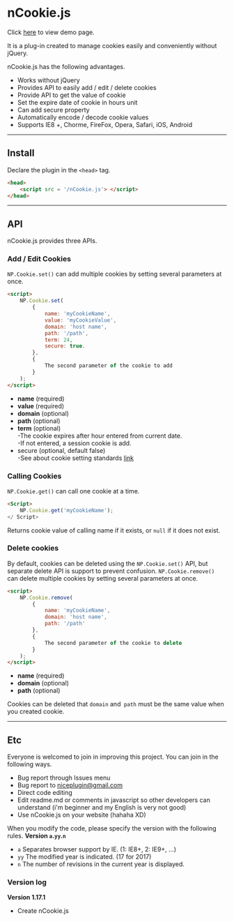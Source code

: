 # nCookie.js

Click [here](https://niceplugin.github.io/OldProject_2017/nCookie) to view demo page.

It is a plug-in created to manage cookies easily and conveniently without jQuery.

nCookie.js has the following advantages.
* Works without jQuery
* Provides API to easily add / edit / delete cookies
* Provide API to get the value of cookie
* Set the expire date of cookie in hours unit
* Can add secure property
* Automatically encode / decode cookie values
* Supports IE8 +, Chorme, FireFox, Opera, Safari, iOS, Android

***

## Install
Declare the plugin in the `<head>` tag.
```Html
<head>
    <script src = '/nCookie.js'> </script>
</head>
```

***

## API
nCookie.js provides three APIs.

### Add / Edit Cookies
`NP.Cookie.set()` can add multiple cookies by setting several parameters at once.
```Html
<script>
    NP.Cookie.set(
        {
            name: 'myCookieName',
            value: 'myCookieValue',
            domain: 'host name',
            path: '/path',
            term: 24,
            secure: true.
        },
        {
            The second parameter of the cookie to add
        }
    );
</script>
```
* **name** (required)
* **value** (required)
* **domain** (optional)
* **path** (optional)
* **term** (optional)  
-The cookie expires after hour entered from current date.  
-If not entered, a session cookie is add.
* secure (optional, default false)  
-See about cookie setting standards [link](https://developer.mozilla.org/en-US/docs/Web/API/Document/cookie)

### Calling Cookies
`NP.Cookie.get()` can call one cookie at a time.
```Html
<Script>
    NP.Cookie.get('myCookieName');
</ Script>
```
Returns cookie value of calling name if it exists, or `null` if it does not exist.

### Delete cookies
By default, cookies can be deleted using the `NP.Cookie.set()` API, but separate delete API is support to prevent confusion.
`NP.Cookie.remove()` can delete multiple cookies by setting several parameters at once.
```Html
<script>
    NP.Cookie.remove(
        {
            name: 'myCookieName',
            domain: 'host name',
            path: '/path'
        },
        {
            The second parameter of the cookie to delete
        }
    );
</script>
```
* **name** (required)
* **domain** (optional)
* **path** (optional)

Cookies can be deleted that `domain` and` path` must be the same value when you created cookie.

***

## Etc
Everyone is welcomed to join in improving this project.
You can join in the following ways.
* Bug report through Issues menu
* Bug report to <niceplugin@gmail.com>
* Direct code editing
* Edit readme.md or comments in javascript so other developers can understand (i'm beginner and my English is very not good)
* Use nCookie.js on your website (hahaha XD)


When you modify the code, please specify the version with the following rules.
**Version `a`.`yy`.`n`**
* `a` Separates browser support by IE. (1: IE8+, 2: IE9+, ...)
* `yy` The modified year is indicated. (17 for 2017)
* `n` The number of revisions in the current year is displayed.

### Version log
**Version 1.17.1**
* Create nCookie.js
